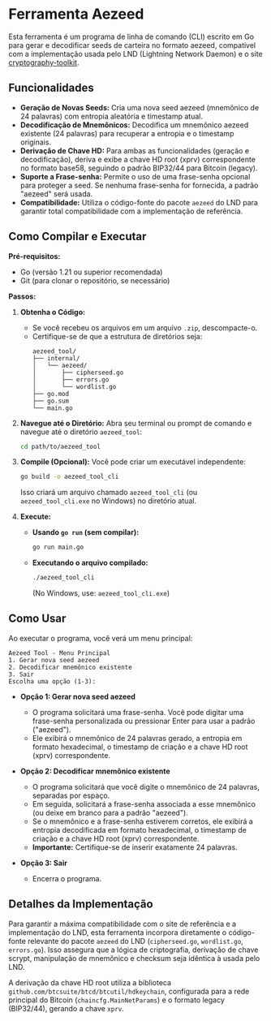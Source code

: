 # Ferramenta Aezeed

Esta ferramenta é um programa de linha de comando (CLI) escrito em Go para gerar e decodificar seeds de carteira no formato aezeed, compatível com a implementação usada pelo LND (Lightning Network Daemon) e o site [cryptography-toolkit](https://guggero.github.io/cryptography-toolkit/#!/aezeed).

## Funcionalidades

*   **Geração de Novas Seeds:** Cria uma nova seed aezeed (mnemônico de 24 palavras) com entropia aleatória e timestamp atual.
*   **Decodificação de Mnemônicos:** Decodifica um mnemônico aezeed existente (24 palavras) para recuperar a entropia e o timestamp originais.
*   **Derivação de Chave HD:** Para ambas as funcionalidades (geração e decodificação), deriva e exibe a chave HD root (xprv) correspondente no formato base58, seguindo o padrão BIP32/44 para Bitcoin (legacy).
*   **Suporte a Frase-senha:** Permite o uso de uma frase-senha opcional para proteger a seed. Se nenhuma frase-senha for fornecida, a padrão "aezeed" será usada.
*   **Compatibilidade:** Utiliza o código-fonte do pacote `aezeed` do LND para garantir total compatibilidade com a implementação de referência.

## Como Compilar e Executar

**Pré-requisitos:**

*   Go (versão 1.21 ou superior recomendada)
*   Git (para clonar o repositório, se necessário)

**Passos:**

1.  **Obtenha o Código:**
    *   Se você recebeu os arquivos em um arquivo `.zip`, descompacte-o.
    *   Certifique-se de que a estrutura de diretórios seja:
        ```
        aezeed_tool/
        ├── internal/
        │   └── aezeed/
        │       ├── cipherseed.go
        │       ├── errors.go
        │       └── wordlist.go
        ├── go.mod
        ├── go.sum
        └── main.go
        ```

2.  **Navegue até o Diretório:** Abra seu terminal ou prompt de comando e navegue até o diretório `aezeed_tool`:
    ```bash
    cd path/to/aezeed_tool
    ```

3.  **Compile (Opcional):** Você pode criar um executável independente:
    ```bash
    go build -o aezeed_tool_cli
    ```
    Isso criará um arquivo chamado `aezeed_tool_cli` (ou `aezeed_tool_cli.exe` no Windows) no diretório atual.

4.  **Execute:**
    *   **Usando `go run` (sem compilar):**
        ```bash
        go run main.go
        ```
    *   **Executando o arquivo compilado:**
        ```bash
        ./aezeed_tool_cli 
        ```
        (No Windows, use: `aezeed_tool_cli.exe`)

## Como Usar

Ao executar o programa, você verá um menu principal:

```
Aezeed Tool - Menu Principal
1. Gerar nova seed aezeed
2. Decodificar mnemônico existente
3. Sair
Escolha uma opção (1-3):
```

*   **Opção 1: Gerar nova seed aezeed**
    *   O programa solicitará uma frase-senha. Você pode digitar uma frase-senha personalizada ou pressionar Enter para usar a padrão ("aezeed").
    *   Ele exibirá o mnemônico de 24 palavras gerado, a entropia em formato hexadecimal, o timestamp de criação e a chave HD root (xprv) correspondente.

*   **Opção 2: Decodificar mnemônico existente**
    *   O programa solicitará que você digite o mnemônico de 24 palavras, separadas por espaço.
    *   Em seguida, solicitará a frase-senha associada a esse mnemônico (ou deixe em branco para a padrão "aezeed").
    *   Se o mnemônico e a frase-senha estiverem corretos, ele exibirá a entropia decodificada em formato hexadecimal, o timestamp de criação e a chave HD root (xprv) correspondente.
    *   **Importante:** Certifique-se de inserir exatamente 24 palavras.

*   **Opção 3: Sair**
    *   Encerra o programa.

## Detalhes da Implementação

Para garantir a máxima compatibilidade com o site de referência e a implementação do LND, esta ferramenta incorpora diretamente o código-fonte relevante do pacote `aezeed` do LND (`cipherseed.go`, `wordlist.go`, `errors.go`). Isso assegura que a lógica de criptografia, derivação de chave scrypt, manipulação de mnemônico e checksum seja idêntica à usada pelo LND.

A derivação da chave HD root utiliza a biblioteca `github.com/btcsuite/btcd/btcutil/hdkeychain`, configurada para a rede principal do Bitcoin (`chaincfg.MainNetParams`) e o formato legacy (BIP32/44), gerando a chave `xprv`.

